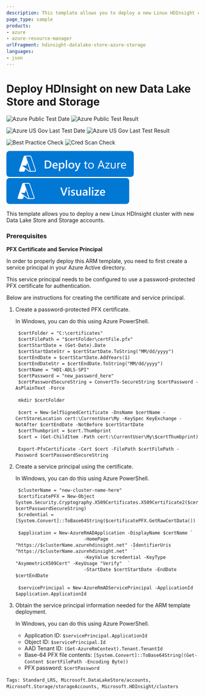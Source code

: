 ```yaml
---
description: This template allows you to deploy a new Linux HDInsight cluster with new Data Lake Store and Storage accounts.
page_type: sample
products:
- azure
- azure-resource-manager
urlFragment: hdinsight-datalake-store-azure-storage
languages:
- json
---
```

# Deploy HDInsight on new Data Lake Store and Storage

![Azure Public Test Date](https://azurequickstartsservice.blob.core.windows.net/badges/quickstarts/microsoft.hdinsight/hdinsight-datalake-store-azure-storage/PublicLastTestDate.svg)
![Azure Public Test Result](https://azurequickstartsservice.blob.core.windows.net/badges/quickstarts/microsoft.hdinsight/hdinsight-datalake-store-azure-storage/PublicDeployment.svg)

![Azure US Gov Last Test Date](https://azurequickstartsservice.blob.core.windows.net/badges/quickstarts/microsoft.hdinsight/hdinsight-datalake-store-azure-storage/FairfaxLastTestDate.svg)
![Azure US Gov Last Test Result](https://azurequickstartsservice.blob.core.windows.net/badges/quickstarts/microsoft.hdinsight/hdinsight-datalake-store-azure-storage/FairfaxDeployment.svg)

![Best Practice Check](https://azurequickstartsservice.blob.core.windows.net/badges/quickstarts/microsoft.hdinsight/hdinsight-datalake-store-azure-storage/BestPracticeResult.svg)
![Cred Scan Check](https://azurequickstartsservice.blob.core.windows.net/badges/quickstarts/microsoft.hdinsight/hdinsight-datalake-store-azure-storage/CredScanResult.svg)

[![Deploy To Azure](https://raw.githubusercontent.com/Azure/azure-quickstart-templates/master/1-CONTRIBUTION-GUIDE/images/deploytoazure.svg?sanitize=true)](https://portal.azure.com/#create/Microsoft.Template/uri/https%3A%2F%2Fraw.githubusercontent.com%2FAzure%2Fazure-quickstart-templates%2Fmaster%2Fquickstarts%2Fmicrosoft.hdinsight%2Fhdinsight-datalake-store-azure-storage%2Fazuredeploy.json)  [![Visualize](https://raw.githubusercontent.com/Azure/azure-quickstart-templates/master/1-CONTRIBUTION-GUIDE/images/visualizebutton.svg?sanitize=true)](http://armviz.io/#/?load=https%3A%2F%2Fraw.githubusercontent.com%2FAzure%2Fazure-quickstart-templates%2Fmaster%2Fquickstarts%2Fmicrosoft.hdinsight%2Fhdinsight-datalake-store-azure-storage%2Fazuredeploy.json)

This template allows you to deploy a new Linux HDInsight cluster with new Data Lake Store and Storage accounts.

### Prerequisites ###

**PFX Certificate and Service Principal**

In order to properly deploy this ARM template, you need to first create a service principal in your Azure Active directory.

This service principal needs to be configured to use a password-protected PFX certificate for authentication.

Below are instructions for creating the certificate and service principal.

1. Create a password-protected PFX certificate.

    In Windows, you can do this using Azure PowerShell.

        $certFolder = "C:\certificates"
        $certFilePath = "$certFolder\certFile.pfx"
        $certStartDate = (Get-Date).Date
        $certStartDateStr = $certStartDate.ToString("MM/dd/yyyy")
        $certEndDate = $certStartDate.AddYears(1)
        $certEndDateStr = $certEndDate.ToString("MM/dd/yyyy")
        $certName = "HDI-ADLS-SPI"
        $certPassword = "new_password_here"
        $certPasswordSecureString = ConvertTo-SecureString $certPassword -AsPlainText -Force

        mkdir $certFolder

        $cert = New-SelfSignedCertificate -DnsName $certName -CertStoreLocation cert:\CurrentUser\My -KeySpec KeyExchange -NotAfter $certEndDate -NotBefore $certStartDate
        $certThumbprint = $cert.Thumbprint
        $cert = (Get-ChildItem -Path cert:\CurrentUser\My\$certThumbprint)

        Export-PfxCertificate -Cert $cert -FilePath $certFilePath -Password $certPasswordSecureString

2. Create a service principal using the certificate.

    In Windows, you can do this using Azure PowerShell.

        $clusterName = "new-cluster-name-here"
        $certificatePFX = New-Object System.Security.Cryptography.X509Certificates.X509Certificate2($certFilePath, $certPasswordSecureString)
        $credential = [System.Convert]::ToBase64String($certificatePFX.GetRawCertData())

        $application = New-AzureRmADApplication -DisplayName $certName `
                                -HomePage "https://$clusterName.azurehdinsight.net" -IdentifierUris "https://$clusterName.azurehdinsight.net"  `
                                -KeyValue $credential -KeyType "AsymmetricX509Cert" -KeyUsage "Verify"  `
                                -StartDate $certStartDate -EndDate $certEndDate

        $servicePrincipal = New-AzureRmADServicePrincipal -ApplicationId $application.ApplicationId

3. Obtain the service principal information needed for the ARM template deployment.

    In Windows, you can do this using Azure PowerShell.

    * Application ID: ``$servicePrincipal.ApplicationId``
    * Object ID: ``$servicePrincipal.Id``
    * AAD Tenant ID: ``(Get-AzureRmContext).Tenant.TenantId``
    * Base-64 PFX file contents: ``[System.Convert]::ToBase64String((Get-Content $certFilePath -Encoding Byte))``
    * PFX password: ``$certPassword``

`Tags: Standard_LRS, Microsoft.DataLakeStore/accounts, Microsoft.Storage/storageAccounts, Microsoft.HDInsight/clusters`
